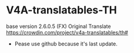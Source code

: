 # V4A-translatables-TH
base version 2.6.0.5 (FX)
Original Translate https://crowdin.com/project/v4a-translatables/th#
* Pease use github because it's last update.
